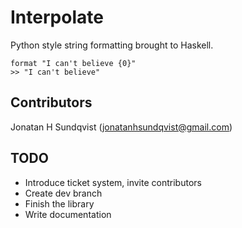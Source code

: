 Interpolate
===========
Python style string formatting brought to Haskell.

    format "I can't believe {0}"
    >> "I can't believe"

Contributors
------------
Jonatan H Sundqvist ([jonatanhsundqvist@gmail.com](mailto:jonatanhsundqvist@gmail.com))



TODO
----
* Introduce ticket system, invite contributors
* Create dev branch
* Finish the library
* Write documentation
